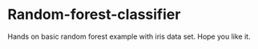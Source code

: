 # Random-forest-classifier
Hands on basic random forest example with iris data set. Hope you like it.
